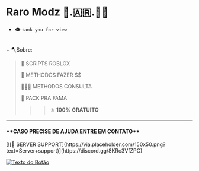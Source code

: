 # Raro Modz 🐀.🇦🇷.🥷🏼

- __👁️__ `tank you for view`

<br>
+       🪓Sobre:

> 📜 SCRIPTS ROBLOX
>
> 💸 METHODOS FAZER $$
>
> 🕵🏼‍♂️ METHODOS CONSULTA
>
> 🚀 PACK PRA FAMA
>>>✳️ **100% GRATUITO**

 ___
<h4>**CASO PRECISE DE AJUDA ENTRE EM CONTATO**</h4>
 [![📜 SERVER SUPPORT](https://via.placeholder.com/150x50.png?text=Server+support)](https://discord.gg/8KRc3VfZPC)

[![Texto do Botão](https://img.shields.io/badge/Texto%20do%20Bot%C3%A3o-azul)](https://www.exemplo.com)